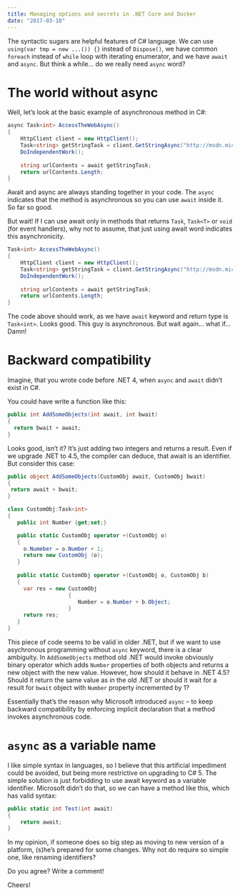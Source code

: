 ```yaml
---
title: Managing options and secrets in .NET Core and Docker
date: "2017-03-18"
---
```


The syntactic sugars are helpful features of C# language. We can use `using(var tmp = new ...()) {}` instead of `Dispose()`, we have common `foreach` instead of `while` loop with iterating enumerator, and we have `await` and `async`. But think a while… do we really need `async` word?

# The world without async

Well, let’s look at the basic example of asynchronous method in C#:

```csharp 
async Task<int> AccessTheWebAsync()  
{
    HttpClient client = new HttpClient();  
    Task<string> getStringTask = client.GetStringAsync("http://msdn.microsoft.com");  
    DoIndependentWork();  
  
    string urlContents = await getStringTask;    
    return urlContents.Length;  
}
```

Await and async are always standing together in your code. The `async` indicates that the method is asynchronous so you can use `await` inside it. So far so good.

But wait! If I can use await only in methods that returns `Task`, `Task<T>` or `void` (for event handlers), why not to assume, that just using await word indicates this asynchronicity.

```csharp
Task<int> AccessTheWebAsync()  
{
    HttpClient client = new HttpClient();  
    Task<string> getStringTask = client.GetStringAsync("http://msdn.microsoft.com");  
    DoIndependentWork();  
  
    string urlContents = await getStringTask;    
    return urlContents.Length;  
}
```

The code above should work, as we have `await` keyword and return type is `Task<int>`. Looks good. This guy is asynchronous. But wait again… what if… Damn!

# Backward compatibility

Imagine, that you wrote code before .NET 4, when `async` and `await` didn’t exist in C#.

You could have write a function like this:

```csharp
public int AddSomeObjects(int await, int bwait)
{
  return bwait + await;
}
```

Looks good, isn’t it? It’s just adding two integers and returns a result. Even if we upgrade .NET to 4.5, the compiler can deduce, that await is an identifier. But consider this case:

```csharp
public object AddSomeObjects(CustomObj await, CustomObj bwait)
{
 return await + bwait;
}

class CustomObj:Task<int>
{
   public int Number {get;set;}

   public static CustomObj operator +(CustomObj o) 
   { 
     o.Numeber = o.Number + 1;
     return new CustomObj (o);  
   }
   
   public static CustomObj operator +(CustomObj o, CustomObj b) 
   { 
     var res = new CustomObj
                   {
                      Number = o.Number + b.Object;
                   }
     return res; 
   }
}
```

This piece of code seems to be valid in older .NET, but if we want to use asychronous programming without `async` keyword, there is a clear ambiguity. In `AddSomeObjects` method old .NET would invoke obviously binary operator which adds `Number` properties of both objects and returns a new object with the new value. However, how should it behave in .NET 4.5? Should it return the same value as in the old .NET or should it wait for a result for `bwait` object with `Number` property incremented by 1?

Essentially that’s the reason why Microsoft introduced `async` – to keep backward compatibility by enforcing implicit declaration that a method invokes asynchronous code.

# `async` as a variable name
I like simple syntax in languages, so I believe that this artificial impediment could be avoided, but being more restrictive on upgrading to C# 5. The simple solution is just forbidding to use await keyword as a variable identifier. Microsoft didn’t do that, so we can have a method like this, which has valid syntax:

```csharp
public static int Test(int await)
{
    return await;
}
```

In my opinion, if someone does so big step as moving to new version of a platform, (s)he’s prepared for some changes. Why not do require so simple one, like renaming identifiers?

Do you agree? Write a comment!

Cheers!